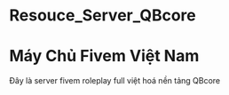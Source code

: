 # Resouce_Server_QBcore
# Máy Chủ Fivem Việt Nam
Đây là server fivem roleplay full việt hoá nền tảng QBcore

